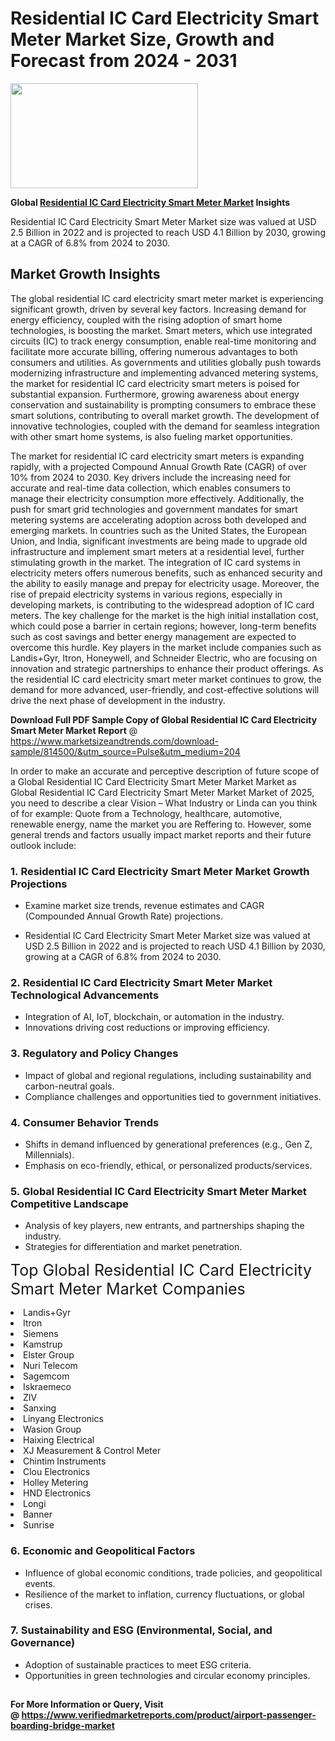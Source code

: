 <H1>Residential IC Card Electricity Smart Meter Market Size, Growth and Forecast from 2024 - 2031</H1><img class="aligncenter size-medium wp-image-584254" src="https://thirdeyenews.in/wp-content/uploads/2024/09/Global-Market-Research-300x168.jpeg" alt="" width="300" height="168" /><p><strong>Global&nbsp;<a href="https://www.marketsizeandtrends.com/download-sample/814500/&amp;utm_source=Pulse&amp;utm_medium=204">Residential IC Card Electricity Smart Meter Market</a> Insights</strong></p><p>Residential IC Card Electricity Smart Meter Market size was valued at USD 2.5 Billion in 2022 and is projected to reach USD 4.1 Billion by 2030, growing at a CAGR of 6.8% from 2024 to 2030.</p><p><h2>Market Growth Insights</h2> <p>The global residential IC card electricity smart meter market is experiencing significant growth, driven by several key factors. Increasing demand for energy efficiency, coupled with the rising adoption of smart home technologies, is boosting the market. Smart meters, which use integrated circuits (IC) to track energy consumption, enable real-time monitoring and facilitate more accurate billing, offering numerous advantages to both consumers and utilities. As governments and utilities globally push towards modernizing infrastructure and implementing advanced metering systems, the market for residential IC card electricity smart meters is poised for substantial expansion. Furthermore, growing awareness about energy conservation and sustainability is prompting consumers to embrace these smart solutions, contributing to overall market growth. The development of innovative technologies, coupled with the demand for seamless integration with other smart home systems, is also fueling market opportunities. </p> <p>The market for residential IC card electricity smart meters is expanding rapidly, with a projected Compound Annual Growth Rate (CAGR) of over 10% from 2024 to 2030. Key drivers include the increasing need for accurate and real-time data collection, which enables consumers to manage their electricity consumption more effectively. Additionally, the push for smart grid technologies and government mandates for smart metering systems are accelerating adoption across both developed and emerging markets. In countries such as the United States, the European Union, and India, significant investments are being made to upgrade old infrastructure and implement smart meters at a residential level, further stimulating growth in the market. The integration of IC card systems in electricity meters offers numerous benefits, such as enhanced security and the ability to easily manage and prepay for electricity usage. Moreover, the rise of prepaid electricity systems in various regions, especially in developing markets, is contributing to the widespread adoption of IC card meters. The key challenge for the market is the high initial installation cost, which could pose a barrier in certain regions; however, long-term benefits such as cost savings and better energy management are expected to overcome this hurdle. Key players in the market include companies such as Landis+Gyr, Itron, Honeywell, and Schneider Electric, who are focusing on innovation and strategic partnerships to enhance their product offerings. As the residential IC card electricity smart meter market continues to grow, the demand for more advanced, user-friendly, and cost-effective solutions will drive the next phase of development in the industry. </p><p><span class=""><strong>Download Full PDF Sample Copy of Global Residential IC Card Electricity Smart Meter Market Report</strong> @ <a href="https://www.marketsizeandtrends.com/download-sample/814500/&amp;utm_source=Pulse&amp;utm_medium=204" target="_blank">https://www.marketsizeandtrends.com/download-sample/814500/&amp;utm_source=Pulse&amp;utm_medium=204</a></span></p><p>In order to make an accurate and perceptive description of future scope of a Global&nbsp;Residential IC Card Electricity Smart Meter Market Market as Global&nbsp;Residential IC Card Electricity Smart Meter Market Market of 2025, you need to describe a clear Vision &ndash; What Industry or Linda can you think of for example: Quote from a Technology, healthcare, automotive, renewable energy, name the market you are Reffering to. However, some general trends and factors usually impact market reports and their future outlook include:</p><h3>1.&nbsp;<strong>Residential IC Card Electricity Smart Meter Market Growth Projections</strong></h3><ul><li>Examine market size trends, revenue estimates and CAGR (Compounded Annual Growth Rate) projections.</li><li><p>Residential IC Card Electricity Smart Meter Market size was valued at USD 2.5 Billion in 2022 and is projected to reach USD 4.1 Billion by 2030, growing at a CAGR of 6.8% from 2024 to 2030.</p></li></ul><h3>2.&nbsp;<strong>Residential IC Card Electricity Smart Meter Market Technological Advancements</strong></h3><ul><li>Integration of AI, IoT, blockchain, or automation in the industry.</li><li>Innovations driving cost reductions or improving efficiency.</li></ul><h3>3.&nbsp;<strong>Regulatory and Policy Changes</strong></h3><ul><li>Impact of global and regional regulations, including sustainability and carbon-neutral goals.</li><li>Compliance challenges and opportunities tied to government initiatives.</li></ul><h3>4.&nbsp;<strong>Consumer Behavior Trends</strong></h3><ul><li>Shifts in demand influenced by generational preferences (e.g., Gen Z, Millennials).</li><li>Emphasis on eco-friendly, ethical, or personalized products/services.</li></ul><h3>5.&nbsp;<strong>Global Residential IC Card Electricity Smart Meter Market Competitive Landscape</strong></h3><ul><li>Analysis of key players, new entrants, and partnerships shaping the industry.</li><li>Strategies for differentiation and market penetration.</li></ul><p data-pm-slice="1 1 []"><span style="color: inherit; font-family: inherit; font-size: 25px;">Top Global Residential IC Card Electricity Smart Meter Market Companies</span></p><div class="" data-test-id=""><p><li>Landis+Gyr</li><li> Itron</li><li> Siemens</li><li> Kamstrup</li><li> Elster Group</li><li> Nuri Telecom</li><li> Sagemcom</li><li> Iskraemeco</li><li> ZIV</li><li> Sanxing</li><li> Linyang Electronics</li><li> Wasion Group</li><li> Haixing Electrical</li><li> XJ Measurement & Control Meter</li><li> Chintim Instruments</li><li> Clou Electronics</li><li> Holley Metering</li><li> HND Electronics</li><li> Longi</li><li> Banner</li><li> Sunrise</li></p></div><h3>6.&nbsp;<strong>Economic and Geopolitical Factors</strong></h3><ul><li>Influence of global economic conditions, trade policies, and geopolitical events.</li><li>Resilience of the market to inflation, currency fluctuations, or global crises.</li></ul><h3>7.&nbsp;<strong>Sustainability and ESG (Environmental, Social, and Governance)</strong></h3><ul><li>Adoption of sustainable practices to meet ESG criteria.</li><li>Opportunities in green technologies and circular economy principles.</li></ul><h2><strong style="font-size: 14px;">For More Information or Query, Visit @&nbsp;</strong><a style="background-color: #ffffff; font-size: 14px;" href="https://www.marketsizeandtrends.com/report/residential-ic-card-electricity-smart-meter-market/" target="_blank">https://www.verifiedmarketreports.com/product/airport-passenger-boarding-bridge-market</a></h2>
